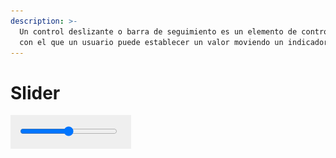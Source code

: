 ```yaml
---
description: >-
  Un control deslizante o barra de seguimiento es un elemento de control gráfico
  con el que un usuario puede establecer un valor moviendo un indicador
---
```


# Slider

![](../../../.gitbook/assets/image%20%28270%29.png)

